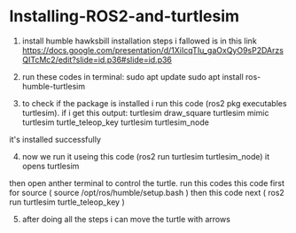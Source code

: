 # Installing-ROS2-and-turtlesim

1. install humble hawksbill installation steps i fallowed is in this link
https://docs.google.com/presentation/d/1XiIcqTIu_gaOxQyO9sP2DArzsQITcMc2/edit?slide=id.p36#slide=id.p36

2. run these codes in terminal:
  sudo apt update
  sudo apt install ros-humble-turtlesim

3. to check if the package is installed i run this code (ros2 pkg executables turtlesim).
  if i get this output:
                      turtlesim draw_square
                      turtlesim mimic
                      turtlesim turtle_teleop_key
                      turtlesim turtlesim_node

      
it's installed successfully

4. now we run it useing this code (ros2 run turtlesim turtlesim_node)
   it opens turtlesim
   
  then open anther terminal to control the turtle.
  run this codes 
   this code first for source ( source /opt/ros/humble/setup.bash )
   then this code next ( ros2 run turtlesim turtle_teleop_key )


5. after doing all the steps i can move the turtle with arrows
